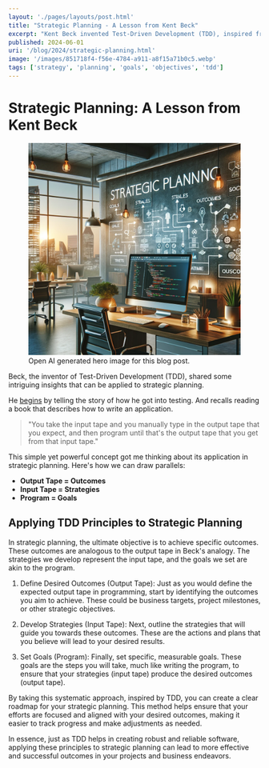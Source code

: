 ```yaml
---
layout: './pages/layouts/post.html'
title: "Strategic Planning - A Lesson from Kent Beck"
excerpt: "Kent Beck invented Test-Driven Development (TDD), inspired from one of his dad's programming books. One of them said, here's how to write a program. You take the input tape and you manually type in the output tape that you expect; and then, program until that's the output tape that you get from that input tape."
published: 2024-06-01
uri: '/blog/2024/strategic-planning.html'
image: '/images/851718f4-f56e-4784-a911-a8f15a71b0c5.webp'
tags: ['strategy', 'planning', 'goals', 'objectives', 'tdd']
---
```

# Strategic Planning: A Lesson from Kent Beck

<figure>
    <img class="full-width" src="../../images/851718f4-f56e-4784-a911-a8f15a71b0c5.webp" alt="Strategic Planning" />
    <figcaption>
        Open AI generated hero image for this blog post.
    </figcaption>
</figure>

Beck, the inventor of Test-Driven Development (TDD), shared some intriguing insights that can be applied to strategic planning.

He [begins](https://www.youtube.com/watch?v=1zaCvLVU70o) by telling the story of how he got into testing. And recalls reading a book that describes how to write an application.

> "You take the input tape and you manually type in the output tape that you expect, and then program until that's the output tape that you get from that input tape."

This simple yet powerful concept got me thinking about its application in strategic planning. Here's how we can draw parallels:

- **Output Tape = Outcomes**
- **Input Tape = Strategies**
- **Program = Goals**

## Applying TDD Principles to Strategic Planning

In strategic planning, the ultimate objective is to achieve specific outcomes. These outcomes are analogous to the output tape in Beck's analogy. The strategies we develop represent the input tape, and the goals we set are akin to the program.

1. Define Desired Outcomes (Output Tape):
Just as you would define the expected output tape in programming, start by identifying the outcomes you aim to achieve. These could be business targets, project milestones, or other strategic objectives.

1. Develop Strategies (Input Tape):
Next, outline the strategies that will guide you towards these outcomes. These are the actions and plans that you believe will lead to your desired results.

1. Set Goals (Program):
Finally, set specific, measurable goals. These goals are the steps you will take, much like writing the program, to ensure that your strategies (input tape) produce the desired outcomes (output tape).

By taking this systematic approach, inspired by TDD, you can create a clear roadmap for your strategic planning. This method helps ensure that your efforts are focused and aligned with your desired outcomes, making it easier to track progress and make adjustments as needed.

In essence, just as TDD helps in creating robust and reliable software, applying these principles to strategic planning can lead to more effective and successful outcomes in your projects and business endeavors.
